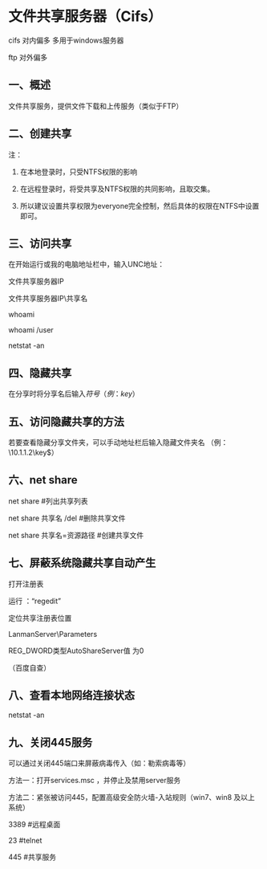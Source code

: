 # 文件共享服务器（Cifs）

cifs 对内偏多 多用于windows服务器

ftp 对外偏多

## 一、概述

文件共享服务，提供文件下载和上传服务（类似于FTP）

## 二、创建共享

注：

1. 在本地登录时，只受NTFS权限的影响

2. 在远程登录时，将受共享及NTFS权限的共同影响，且取交集。

3. 所以建议设置共享权限为everyone完全控制，然后具体的权限在NTFS中设置即可。

## 三、访问共享

在开始运行或我的电脑地址栏中，输入UNC地址：

文件共享服务器IP

文件共享服务器IP\共享名

whoami        

whoami /user  

netstat -an   

## 四、隐藏共享

在分享时将分享名后输入$符号（例：key$）

## 五、访问隐藏共享的方法

若要查看隐藏分享文件夹，可以手动地址栏后输入隐藏文件夹名 （例：\\10.1.1.2\key$）

## 六、net share

net share      #列出共享列表

net share 共享名 /del  #删除共享文件

net share 共享名=资源路径  #创建共享文件

## 七、屏蔽系统隐藏共享自动产生

打开注册表

运行 ：“regedit”

定位共享注册表位置

LanmanServer\Parameters

REG_DWORD类型AutoShareServer值 为0

（百度自查）

## 八、查看本地网络连接状态

netstat -an

## 九、关闭445服务

可以通过关闭445端口来屏蔽病毒传入（如：勒索病毒等）

方法一：打开services.msc ，并停止及禁用server服务

方法二：紧张被访问445，配置高级安全防火墙-入站规则（win7、win8 及以上系统）

 

3389    #远程桌面

23    #telnet

445    #共享服务